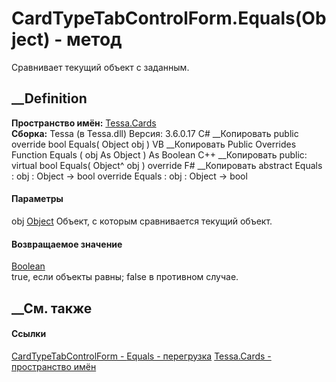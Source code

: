 # CardTypeTabControlForm.Equals(Object) - метод
Сравнивает текущий объект с заданным.
##  __Definition
 **Пространство имён:** [Tessa.Cards](N_Tessa_Cards.htm)  
 **Сборка:** Tessa (в Tessa.dll) Версия: 3.6.0.17
C# __Копировать
     public override bool Equals(
    	Object obj
    )
VB __Копировать
     Public Overrides Function Equals ( 
    	obj As Object
    ) As Boolean
C++ __Копировать
     public:
    virtual bool Equals(
    	Object^ obj
    ) override
F# __Копировать
     abstract Equals : 
            obj : Object -> bool 
    override Equals : 
            obj : Object -> bool 
#### Параметры
obj [Object](https://learn.microsoft.com/dotnet/api/system.object)
    Объект, с которым сравнивается текущий объект.
#### Возвращаемое значение
[Boolean](https://learn.microsoft.com/dotnet/api/system.boolean)  
true, если объекты равны; false в противном случае.
## __См. также
#### Ссылки
[CardTypeTabControlForm - ](T_Tessa_Cards_CardTypeTabControlForm.htm)
[Equals - перегрузка](Overload_Tessa_Cards_CardTypeTabControlForm_Equals.htm)
[Tessa.Cards - пространство имён](N_Tessa_Cards.htm)
